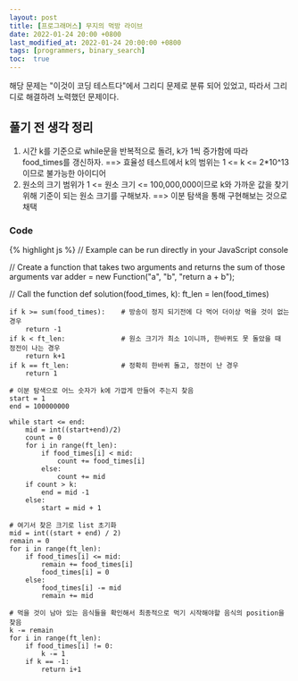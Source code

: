 ```yaml
---
layout: post
title: [프로그래머스] 무지의 먹방 라이브
date: 2022-01-24 20:00 +0800
last_modified_at: 2022-01-24 20:00:00 +0800
tags: [programmers, binary_search]
toc:  true
---
```

해당 문제는 "이것이 코딩 테스트다"에서 그리디 문제로 분류 되어 있었고, 따라서 그리디로 해결하려 노력했던 문제이다. 

## 풀기 전 생각 정리
1) 시간 k를 기준으로 while문을 반복적으로 돌려, k가 1씩 증가함에 따라 food_times를 갱신하자.
==> 효율성 테스트에서 k의 범위는 1 <= k <= 2*10^13 이므로 불가능한 아이디어
2) 원소의 크기 범위가 1 <= 원소 크기 <= 100,000,000이므로 k와 가까운 값을 찾기 위해 기준이 되는 원소 크기를 구해보자. 
==> 이분 탐색을 통해 구현해보는 것으로 채택


### Code

{% highlight js %}
// Example can be run directly in your JavaScript console

// Create a function that takes two arguments and returns the sum of those arguments
var adder = new Function("a", "b", "return a + b");

// Call the function
def solution(food_times, k):
    ft_len = len(food_times)

    if k >= sum(food_times):    # 방송이 정지 되기전에 다 먹어 더이상 먹을 것이 없는 경우
        return -1
    if k < ft_len:              # 원소 크기가 최소 1이니까, 한바퀴도 못 돌았을 때 정전이 나는 경우
        return k+1
    if k == ft_len:             # 정확히 한바퀴 돌고, 정전이 난 경우
        return 1

    # 이분 탐색으로 어느 숫자가 k에 가깝게 만들어 주는지 찾음
    start = 1
    end = 100000000
    
    while start <= end:
        mid = int((start+end)/2)
        count = 0
        for i in range(ft_len):
            if food_times[i] < mid:
                count += food_times[i]
            else:
                count += mid
        if count > k:
            end = mid -1
        else:
            start = mid + 1

    # 여기서 찾은 크기로 list 초기화
    mid = int((start + end) / 2)
    remain = 0
    for i in range(ft_len):
        if food_times[i] <= mid:
            remain += food_times[i]
            food_times[i] = 0
        else:
            food_times[i] -= mid
            remain += mid

    # 먹을 것이 남아 있는 음식들을 확인해서 최종적으로 먹기 시작해야할 음식의 position을 찾음
    k -= remain
    for i in range(ft_len):
        if food_times[i] != 0:
            k -= 1
        if k == -1:
            return i+1

